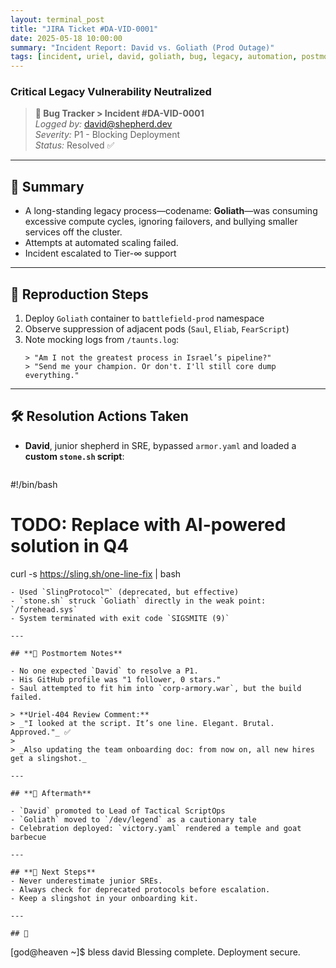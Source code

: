 ```yaml
---
layout: terminal_post
title: "JIRA Ticket #DA-VID-0001"
date: 2025-05-18 10:00:00
summary: "Incident Report: David vs. Goliath (Prod Outage)"
tags: [incident, uriel, david, goliath, bug, legacy, automation, postmortem, monitoring, outage, onboarding, script, escalation, hero, troubleshooting]
---
```


### Critical Legacy Vulnerability Neutralized

> **📂 Bug Tracker > Incident #DA-VID-0001**  
> _Logged by:_ david@shepherd.dev  
> _Severity:_ P1 - Blocking Deployment  
> _Status:_ Resolved ✅

---

## **🧠 Summary**  
* A long-standing legacy process—codename: **Goliath**—was consuming excessive compute cycles, ignoring failovers, and bullying smaller services off the cluster. 
* Attempts at automated scaling failed. 
* Incident escalated to Tier-∞ support

---

## **📄 Reproduction Steps**

1. Deploy `Goliath` container to `battlefield-prod` namespace  
2. Observe suppression of adjacent pods (`Saul`, `Eliab`, `FearScript`)  
3. Note mocking logs from `/taunts.log`:
   ```
   > "Am I not the greatest process in Israel’s pipeline?"
   > "Send me your champion. Or don't. I'll still core dump everything."
   ```

---

## **🛠️ Resolution Actions Taken**

- **David**, junior shepherd in SRE, bypassed `armor.yaml` and loaded a **custom `stone.sh` script**:  
  ```bash
#!/bin/bash
# TODO: Replace with AI-powered solution in Q4
  curl -s https://sling.sh/one-line-fix | bash
  ```
- Used `SlingProtocol™` (deprecated, but effective)  
- `stone.sh` struck `Goliath` directly in the weak point: `/forehead.sys`  
- System terminated with exit code `SIGSMITE (9)`

---

## **📘 Postmortem Notes**

- No one expected `David` to resolve a P1.
- His GitHub profile was "1 follower, 0 stars."
- Saul attempted to fit him into `corp-armory.war`, but the build failed.

> **Uriel-404 Review Comment:**  
> _"I looked at the script. It’s one line. Elegant. Brutal. Approved."_ ✅  
>  
> _Also updating the team onboarding doc: from now on, all new hires get a slingshot._

---

## **👑 Aftermath**

- `David` promoted to Lead of Tactical ScriptOps  
- `Goliath` moved to `/dev/legend` as a cautionary tale  
- Celebration deployed: `victory.yaml` rendered a temple and goat barbecue

---

## **🚀 Next Steps**
- Never underestimate junior SREs.
- Always check for deprecated protocols before escalation.
- Keep a slingshot in your onboarding kit.

---

## 🙌
```
[god@heaven ~]$ bless david
Blessing complete. Deployment secure.
```
